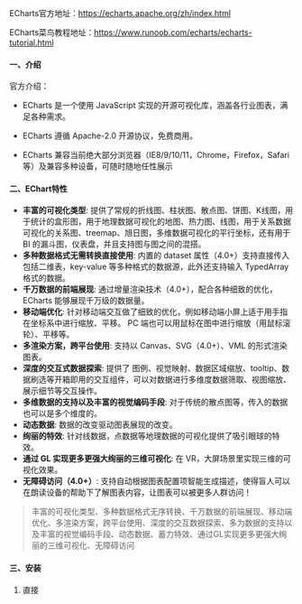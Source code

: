 ECharts官方地址：https://echarts.apache.org/zh/index.html

ECharts菜鸟教程地址：https://www.runoob.com/echarts/echarts-tutorial.html



#### 一、介绍

官方介绍：

- ECharts 是一个使用 JavaScript 实现的开源可视化库，涵盖各行业图表，满足各种需求。

- ECharts 遵循 Apache-2.0 开源协议，免费商用。

- ECharts 兼容当前绝大部分浏览器（IE8/9/10/11，Chrome，Firefox，Safari等）及兼容多种设备，可随时随地任性展示



#### 二、EChart特性

- **丰富的可视化类型**: 提供了常规的折线图、柱状图、散点图、饼图、K线图，用于统计的盒形图，用于地理数据可视化的地图、热力图、线图，用于关系数据可视化的关系图、treemap、旭日图，多维数据可视化的平行坐标，还有用于 BI 的漏斗图，仪表盘，并且支持图与图之间的混搭。
- **多种数据格式无需转换直接使用**: 内置的 dataset 属性（4.0+）支持直接传入包括二维表，key-value 等多种格式的数据源，此外还支持输入 TypedArray 格式的数据。
- **千万数据的前端展现**: 通过增量渲染技术（4.0+），配合各种细致的优化，ECharts 能够展现千万级的数据量。
- **移动端优化**: 针对移动端交互做了细致的优化，例如移动端小屏上适于用手指在坐标系中进行缩放、平移。 PC 端也可以用鼠标在图中进行缩放（用鼠标滚轮）、平移等。
- **多渲染方案，跨平台使用**: 支持以 Canvas、SVG（4.0+）、VML 的形式渲染图表。
- **深度的交互式数据探索**: 提供了 图例、视觉映射、数据区域缩放、tooltip、数据刷选等开箱即用的交互组件，可以对数据进行多维度数据筛取、视图缩放、展示细节等交互操作。
- **多维数据的支持以及丰富的视觉编码手段**: 对于传统的散点图等，传入的数据也可以是多个维度的。
- **动态数据**: 数据的改变驱动图表展现的改变。
- **绚丽的特效**: 针对线数据，点数据等地理数据的可视化提供了吸引眼球的特效。
- **通过 GL 实现更多更强大绚丽的三维可视化**: 在 VR，大屏场景里实现三维的可视化效果。
- **无障碍访问（4.0+）**: 支持自动根据图表配置项智能生成描述，使得盲人可以在朗读设备的帮助下了解图表内容，让图表可以被更多人群访问！

> 丰富的可视化类型、多种数据格式无序转换、千万数据的前端展现、移动端优化、多渲染方案，跨平台使用、深度的交互数据探索、多为数据的支持以及丰富的视觉编码手段、动态数据、蓄力特效、通过GL实现更多更强大绚丽的三维可视化、无障碍访问



#### 三、安装

1. 直接<script>标签引用

源代码下载：

[生产环境](https://cdn.staticfile.org/echarts/4.7.0/echarts.min.js)

[开发环境](https://cdn.staticfile.org/echarts/4.7.0/echarts.js)

官网下载：https://www.echartsjs.com/zh/download.html

- 完全版：`echarts/dist/echarts.js`，体积最大，包含所有的图表和组件，所包含内容参见：`echarts/echarts.all.js`。
- 常用版：`echarts/dist/echarts.common.js`，体积适中，包含常见的图表和组件，所包含内容参见：`echarts/echarts.common.js`。
- 精简版：`echarts/dist/echarts.simple.js`，体积较小，仅包含最常用的图表和组件，所包含内容参见：`echarts/echarts.simple.js`。

2.CDN引用：不建议，建议下载到本地

3.npm安装：速度慢

```
# 升级或安装 cnpm
npm install cnpm -g
# 最新稳定版
$ cnpm install echarts --save
```

安装完成后使用

```js
var echarts = require('echarts');
 
// 基于准备好的dom，初始化echarts实例
var myChart = echarts.init(document.getElementById('main'));
// 绘制图表
myChart.setOption({
    title: {
        text: 'ECharts 入门示例'
    },
    tooltip: {},
    xAxis: {
        data: ['衬衫', '羊毛衫', '雪纺衫', '裤子', '高跟鞋', '袜子']
    },
    yAxis: {},
    series: [{
        name: '销量',
        type: 'bar',
        data: [5, 20, 36, 10, 10, 20]
    }]
});
```



#### 四、ECharts使用

1. 创建HTML页面，引入echarts.min.js文件

   ```js
   <script src="echarts.min.js"> </script>
   ```

2. 为ECharts准备一个具备宽高的盒子

   ```html
   <div id="main" style="width: 600px;height:400px;"></div>
   ```

3. 设置配置信息

   ECharts库使用json格式来配置

   ```
   echarts.init(获取文档节点).setOption(option)
   ```

   配置文件信息

   ```json
   var option = {
     // 标题
     title: {
         text: '第一个 ECharts 实例'
     },
     // 提示信息
     tooltip: {},
     // 图例组件
     legend: {
         data:['销量']
     },
     // X轴显示项
     xAxis: {
         data: ["衬衫","羊毛衫","雪纺衫","裤子","高跟鞋","袜子"]
     },
     // Y轴显示项
     yAxis: {},
     // 系列列表
     series: [{
       	// 图形名称
         name: '销量',
         type: 'bar',
       	// 高亮样式。
         emphasis: {
         	itemStyle: {
           	// 高亮时点的颜色
             color: 'red'
             },
             label: {
                show: true,
                // 高亮时标签的文字
                formatter: '高亮时显示的标签内容'
               }
         },
         data: [5, 20, 36, 10, 10, 20]
     }]
   };
   ```

- 图例组件

  图例组件展现了不同系列的标记(symbol)，颜色和名字。可以通过点击图例控制哪些系列不显示。

  

- 系列列表

  - type
    - **type: 'bar'**：柱状/条形图
    - **type: 'line'**：折线/面积图
    - **type: 'pie'**：饼图
      - 只需要配置name、type、redius（半径）、data（数据）
      - data：[{ value:234, name:'名称' }，.......]
      - rosetype:  'angel'  南丁格尔图
      - itemStyle: { normal: { }} 设置阴影、透明度、颜色、边框颜色、边框宽度等
    - **type: 'scatter'**：散点（气泡）图
    - **type: 'effectScatter'**：带有涟漪特效动画的散点（气泡）
    - **type: 'radar'**：雷达图
    - **type: 'tree'**：树型图
    - **type: 'treemap'**：树型图
    - **type: 'sunburst'**：旭日图
    - **type: 'boxplot'**：箱形图
    - **type: 'candlestick'**：K线图
    - **type: 'heatmap'**：热力图
    - **type: 'map'**：地图
    - **type: 'parallel'**：平行坐标系的系列
    - **type: 'lines'**：线图
    - **type: 'graph'**：关系图
    - **type: 'sankey'**：桑基图
    - **type: 'funnel'**：漏斗图
    - **type: 'gauge'**：仪表盘
    - **type: 'pictorialBar'**：象形柱图
    - **type: 'themeRiver'**：主题河流
    - **type: 'custom'**：自定义系列

- 样式和主题设置

```js
var chart = echarts.init(dom, 'light');  // dark
```

#### 五、异步加载

使用JQuery，axios等异步方式请求json格式数据

```js
var myChart = echarts.init(document.getElementById('main'));
myChart.showLoading() // 开启 loading 效果
$.get('https://www.runoob.com/static/js/echarts_test_data.json', function (data) {
  myChar.hideLoading()  // 隐藏 loading
  myChart.setOption({
    series : [
      {
        name: '访问来源',
        type: 'pie',   
        radius: '55%',  
        data:data.data_pie
      }
    ]
  })
}, 'json')
```



#### 六、数据集

```json
option = {
    legend: {},
    tooltip: {},
    // 方式1
    dataset: {
        // 提供一份数据。
        source: [
            ['product', '2015', '2016', '2017'],
            ['Matcha Latte', 43.3, 85.8, 93.7],
            ['Milk Tea', 83.1, 73.4, 55.1],
            ['Cheese Cocoa', 86.4, 65.2, 82.5],
            ['Walnut Brownie', 72.4, 53.9, 39.1]
        ]
    },
  	// 方式2
  	dataset: {
      	dimensions: ['product', '2015', '2016', '2017']
      	source: [
      		{product: 'Matcha Latte', '2015': 43.3, '2016': 85.8, '2017': 93.7},
          {product: 'Milk Tea', '2015': 83.1, '2016': 73.4, '2017': 55.1},
          {product: 'Cheese Cocoa', '2015': 86.4, '2016': 65.2, '2017': 82.5},
          {product: 'Walnut Brownie', '2015': 72.4, '2016': 53.9, '2017': 39.1}
      ]
    }
    // 声明一个 X 轴，类目轴（category）。默认情况下，类目轴对应到 dataset 第一列。
    xAxis: {type: 'category'},
    // 声明一个 Y 轴，数值轴。
    yAxis: {},
    // 声明多个 bar 系列，默认情况下，每个系列会自动对应到 dataset 的每一列。
    series: [
        {type: 'bar'},
        {type: 'bar'},
        {type: 'bar'}
    ]
}
```

- 